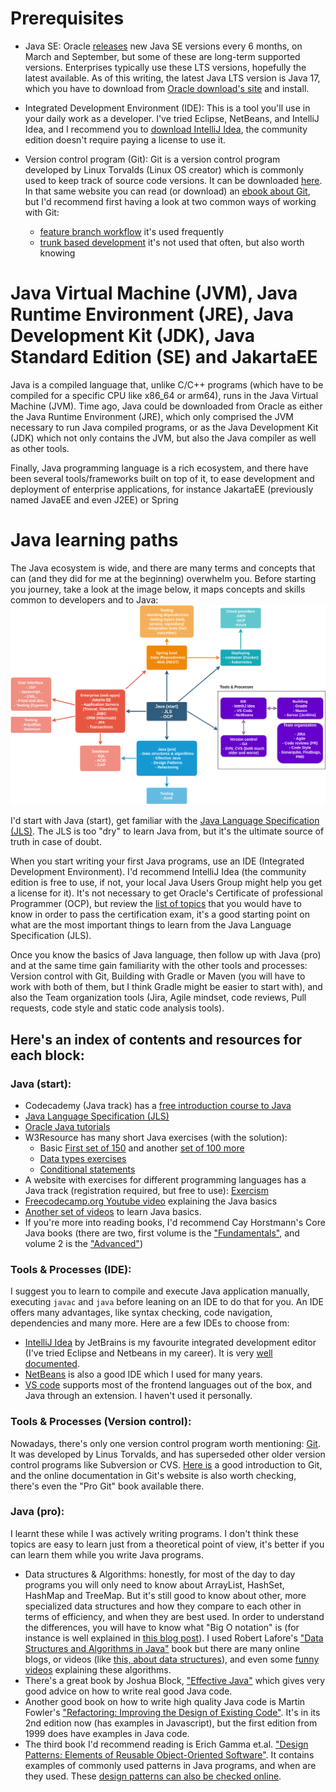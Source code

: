 # Prerequisites
- Java SE: 
Oracle [releases](https://www.oracle.com/java/technologies/java-se-support-roadmap.html) new Java SE versions every 6 months, on March and September, but some of these are long-term supported versions.
Enterprises typically use these LTS versions, hopefully the latest available. As of this writing, the latest Java LTS version is Java 17,
which you have to download from [Oracle download's site](https://www.oracle.com/java/technologies/downloads/) and install.

- Integrated Development Environment (IDE):
This is a tool you'll use in your daily work as a developer. I've tried Eclipse, NetBeans, and IntelliJ Idea,
and I recommend you to [download IntelliJ Idea](https://www.jetbrains.com/idea/download/#section=linux), the community edition doesn't require paying a license to use it.

- Version control program (Git):
Git is a version control program developed by Linux Torvalds (Linux OS creator) which is commonly used to keep track of
source code versions. It can be downloaded [here](https://git-scm.com/). In that same website you can read (or download) an [ebook about 
Git](https://git-scm.com/book/en/v2), but I'd recommend first having a look at two common ways of working with Git:
  - [feature branch workflow](https://www.atlassian.com/git/tutorials/comparing-workflows/feature-branch-workflow#:~:text=The%20core%20idea%20behind%20the,without%20disturbing%20the%20main%20codebase.) it's used frequently
  - [trunk based development](https://www.split.io/glossary/trunk-based-development/#:~:text=Trunk%2Dbased%20development%20(TBD),%2C%20the%20%E2%80%9Cmaster%20branch%E2%80%9D.) it's not used that often, but also worth knowing

# Java Virtual Machine (JVM), Java Runtime Environment (JRE), Java Development Kit (JDK), Java Standard Edition (SE) and JakartaEE
Java is a compiled language that, unlike C/C++ programs (which have to be compiled for a specific
CPU like x86_64 or arm64), runs in the Java Virtual Machine (JVM). Time ago, Java could be downloaded from Oracle as either the
Java Runtime Environment (JRE), which only comprised the JVM necessary to run Java compiled programs, or as the Java Development Kit (JDK) which
not only contains the JVM, but also the Java compiler as well as other tools.

Finally, Java programming language is a rich ecosystem, and there have been several tools/frameworks built on top of it, to ease development 
and deployment of enterprise applications, for instance JakartaEE (previously named JavaEE and even J2EE) or Spring

# Java learning paths
The Java ecosystem is wide, and there are many terms and concepts that can (and they did for me at the beginning) overwhelm
you. Before starting you journey, take a look at the image below, it maps concepts and skills common to developers and to Java:
![Java learning paths](images/Java_learning_paths.png)

I'd start with Java (start), get familiar with the [Java Language Specification (JLS)](https://docs.oracle.com/javase/specs/). 
The JLS is too "dry" to learn Java from, but it's the ultimate source of truth in case of doubt.

When you start writing your first Java programs, use an IDE (Integrated Development Environment). I'd recommend IntelliJ Idea (the community edition
is free to use, if not, your local Java Users Group might help you get a license for it). It's not necessary to get Oracle's Certificate of professional
Programmer (OCP), but review the [list of topics](OracleCertTopics.md) that you would have to know in order to pass the certification exam, it's a good
starting point on what are the most important things to learn from the Java Language Specification (JLS).

Once you know the basics of Java language, then follow up with Java (pro) and at the same time gain familiarity
with the other tools and processes: Version control with Git, Building with Gradle or Maven (you will have to work with
both of them, but I think Gradle might be easier to start with), and also the Team organization tools (Jira, Agile mindset,
code reviews, Pull requests, code style and static code analysis tools).


## Here's an index of contents and resources for each block:

### Java (start):

  - Codecademy (Java track) has a [free introduction course to Java](https://www.codecademy.com/learn/learn-java) 
  - [Java Language Specification (JLS)](https://docs.oracle.com/javase/specs/)
  - [Oracle Java tutorials](
    https://docs.oracle.com/javase/tutorial/tutorialLearningPaths.html#newtojava)
  - W3Resource has many short Java exercises (with the solution): 
    - Basic [First set of 150](https://www.w3resource.com/java-exercises/basic/index.php) and another [set of 100 more](https://www.w3resource.com/java-exercises/basic/index1.php)
    - [Data types exercises](https://www.w3resource.com/java-exercises/datatypes/index.php)
    - [Conditional statements](https://www.w3resource.com/java-exercises/conditional-statement/index.php)
  - A website with exercises for different programming languages has a Java track (registration required, but free to use):
    [Exercism](https://exercism.org/tracks/java)
  - [Freecodecamp.org Youtube video](https://www.youtube.com/watch?v=A74TOX803D0) explaining the Java basics
  - [Another set of videos](https://testautomationu.applitools.com/java-programming-course/) to learn Java basics.
  - If you're more into reading books, I'd recommend Cay Horstmann's
    Core Java books (there are two, first volume is the ["Fundamentals"](https://www.amazon.es/Core-Java-Fundamentals-Oracle-Press/dp/0137673620/), 
    and volume 2 is the ["Advanced"](https://www.amazon.es/Core-Java-Vol-II-Advanced/dp/0137871074/))
  
### Tools & Processes (IDE):
I suggest you to learn to compile and execute Java application manually, executing `javac` and `java` before leaning on
an IDE to do that for you. An IDE offers many advantages, like syntax checking, code navigation, dependencies and many more.
Here are a few IDEs to choose from:
- [IntelliJ Idea](https://www.jetbrains.com/idea/) by JetBrains is my favourite integrated development editor (I've tried Eclipse and Netbeans in my career). 
  It is very [well documented](https://www.jetbrains.com/help/idea/getting-started.html).
- [NetBeans](https://netbeans.apache.org/) is also a good IDE which I used for many years.
- [VS code](https://code.visualstudio.com/) supports most of the frontend languages out of the box, and Java through an extension. 
  I haven't used it personally.
 
### Tools & Processes (Version control):
Nowadays, there's only one version control program worth mentioning: [Git](https://git-scm.com/). It was developed by
Linus Torvalds, and has superseded other older version control programs like Subversion or CVS. [Here is](https://www.freecodecamp.org/news/git-and-github-for-beginners/)
a good introduction to Git, and the online documentation in Git's website is also worth checking, there's even the "Pro Git" book available there.

### Java (pro): 
I learnt these while I was actively writing programs. I don't think these topics are easy to learn just
  from a theoretical point of view, it's better if you can learn them while you write Java programs.

 - Data structures & Algorithms: honestly, for most of the day to day programs you will only need to know
   about ArrayList, HashSet, HashMap and TreeMap. But it's still good to know about other, more specialized data structures and
   how they compare to each other in terms of efficiency, and when they are best used. In order to understand the 
   differences, you will have to know what "Big O notation" is (for instance is well explained in [this blog post](https://www.linkedin.com/pulse/big-o-notation-simple-explanation-examples-pamela-lovett/)). 
   I used Robert Lafore's ["Data Structures and Algorithms in Java"](https://www.amazon.es/Data-Structures-Algorithms-Robert-Lafore/dp/0672324539/) book
   but there are many online blogs, or videos (like [this, about data structures](https://www.youtube.com/watch?v=8MmMm2-kJV8)), and even some [funny videos](https://youtu.be/Iv3vgjM8Pv4) explaining these algorithms.
 - There's a great book by Joshua Block, ["Effective Java"](https://www.amazon.es/Effective-Java-Joshua-Bloch/dp/0134685997/) which
   gives very good advice on how to write real good Java code.
 - Another good book on how to write high quality Java code is Martin Fowler's ["Refactoring: Improving the Design of Existing Code"](https://www.amazon.es/Refactoring-Improving-Design-Existing-Technology/dp/0201485672/).
   It's in its 2nd edition now (has examples in Javascript), but the first edition from 1999 does have examples in Java code.
 - The third book I'd recommend reading is Erich Gamma et.al. ["Design Patterns: Elements of Reusable Object-Oriented Software"](https://www.amazon.es/Design-Patterns-Object-Oriented-professional-computing/dp/0201633612/).
   It contains examples of commonly used patterns in Java programs, and when are they used. These [design patterns can also be checked online](https://java-design-patterns.com/).  












